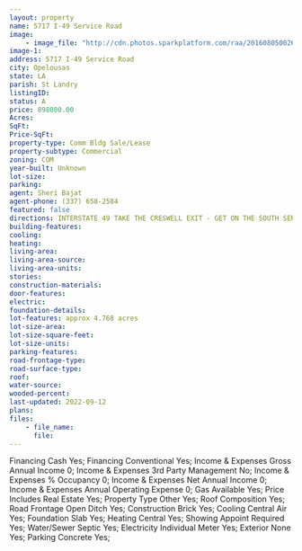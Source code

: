 ```yaml
---
layout: property
name: 5717 I-49 Service Road 
image:
    - image_file: "http://cdn.photos.sparkplatform.com/raa/20160805002634167874000000.jpg"
image-1:
address: 5717 I-49 Service Road
city: Opelousas
state: LA
parish: St Landry
listingID: 
status: A
price: 898000.00
Acres: 
SqFt: 
Price-SqFt: 
property-type: Comm Bldg Sale/Lease
property-subtype: Commercial
zoning: COM
year-built: Unknown
lot-size: 
parking: 
agent: Sheri Bajat
agent-phone: (337) 658-2584
featured: false
directions: INTERSTATE 49 TAKE THE CRESWELL EXIT - GET ON THE SOUTH SERVICE ROAD. FOLLOW THE SERVICE ROAD SOUTH PROPERTY LOCATED ON THE RIGHT HAND SIDE NEXT DOOR TO STERLING AUTOMOTIVE
building-features: 
cooling: 
heating: 
living-area: 
living-area-source: 
living-area-units: 
stories: 
construction-materials: 
door-features: 
electric: 
foundation-details: 
lot-features: approx 4.768 acres
lot-size-area: 
lot-size-square-feet: 
lot-size-units: 
parking-features: 
road-frontage-type: 
road-surface-type: 
roof: 
water-source: 
wooded-percent: 
last-updated: 2022-09-12
plans: 
files:
    - file_name:
      file:
---
```

Financing	Cash	Yes;
Financing	Conventional	Yes;
Income & Expenses	Gross Annual Income	0;
Income & Expenses	3rd Party Management	No;
Income & Expenses	% Occupancy	0;
Income & Expenses	Net Annual Income	0;
Income & Expenses	Annual Operating Expense	0;
Gas	Available	Yes;
Price Includes	Real Estate	Yes;
Property Type	Other	Yes;
Roof	Composition	Yes;
Road Frontage	Open Ditch	Yes;
Construction	Brick	Yes;
Cooling	Central Air	Yes;
Foundation	Slab	Yes;
Heating	Central	Yes;
Showing	Appoint Required	Yes;
Water/Sewer	Septic	Yes;
Electricity	Individual Meter	Yes;
Exterior	None	Yes;
Parking	Concrete	Yes;

